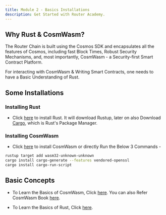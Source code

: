 ```yaml
---
title: Module 2 - Basics Installations
description: Get Started with Router Academy.
---
```


## Why Rust & CosmWasm?

The Router Chain is built using the Cosmos SDK and encapsulates all the features of Cosmos, including fast Block Times, Robust Security Mechanisms, and, most importantly, CosmWasm - a Security-first Smart Contract Platform.

For interacting with CosmWasm & Writing Smart Contracts, one needs to have a Basic Understanding of Rust.

## Some Installations

### Installing Rust

- Click [here](https://www.rust-lang.org/tools/install) to install Rust. It will download Rustup, later on also Download [Cargo](https://doc.rust-lang.org/cargo/getting-started/installation.html), which is Rust's Package Manager.

### Installing CosmWasm

- Click [here](https://docs.cosmwasm.com/core/installation) to install CosmWasm or directly Run the Below 3 Commands -
  
```bash
rustup target add wasm32-unknown-unknown
cargo install cargo-generate --features vendored-openssl
cargo install cargo-run-script
```

## Basic Concepts

- To Learn the Basics of CosmWasm, Click [here](https://docs.cosmwasm.com/). You can also Refer CosmWasm Book [here](https://book.cosmwasm.com/).

- To Learn the Basics of Rust, Click [here](https://doc.rust-lang.org/book/).
